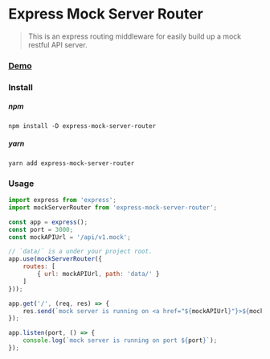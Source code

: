 # Express Mock Server Router

> This is an express routing middleware for easily build up a mock restful API server.

### [Demo](https://codesandbox.io/embed/sweet-browser-c78s3?fontsize=14&hidenavigation=1&theme=dark)

### Install
##### npm
```
npm install -D express-mock-server-router
```
##### yarn
```
yarn add express-mock-server-router
```

### Usage
```javascript
import express from 'express';
import mockServerRouter from 'express-mock-server-router';

const app = express();
const port = 3000;
const mockAPIUrl = '/api/v1.mock';

// `data/` is a under your project root. 
app.use(mockServerRouter({
    routes: [
        { url: mockAPIUrl, path: 'data/' }
    ]
}));

app.get('/', (req, res) => {
    res.send(`mock server is running on <a href="${mockAPIUrl}"}>${mockAPIUrl}</a>`);
});

app.listen(port, () => {
    console.log(`mock server is running on port ${port}`);
});

```
